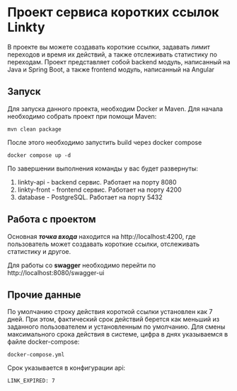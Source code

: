 # Проект сервиса коротких ссылок Linkty

В проекте вы можете создавать короткие ссылки, задавать лимит переходов и время их действий, 
а также отслеживать статистику по переходам. Проект представляет собой backend модуль, написанный 
на Java и Spring Boot, а также frontend модуль, написанный на Angular

## Запуск

Для запуска данного проекта, необходим Docker и Maven. Для начала необходимо собрать проект 
при помощи Maven:

    mvn clean package

После этого необходимо запустить build через docker compose

    docker compose up -d

По завершении выполнения команды у вас будет развернуты:
1) linkty-api - backend сервис. Работает на порту 8080
2) linkty-front - frontend сервис. Работает на порту 4200
3) database - PostgreSQL. Работает на порту 5432

## Работа с проектом

Основная **_точка входа_** находится на http://localhost:4200, где пользователь может создавать 
короткие ссылки, отслеживать статистику и другое.

Для работы со **swagger** необходимо перейти по http://localhost:8080/swagger-ui

## Прочие данные

По умолчанию строку действия короткой ссылки установлен как 7 дней. При этом, фактический срок 
действий берется как меньший из заданного пользователем и установленным по умолчанию. 
Для смены максимального срока действия в системе, цифра в днях указываемся в файле docker-compose:

    docker-compose.yml

Срок указывается в конфигурации api:

    LINK_EXPIRED: 7